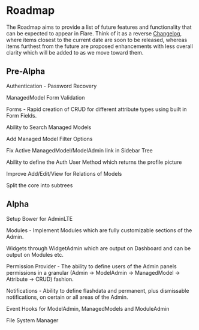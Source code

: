 # Roadmap
The Roadmap aims to provide a list of future features and functionality that can be expected to appear in Flare. Think of it as a reverse [Changelog](CHANGELOG.md), where items closest to the current date are soon to be released, whereas items furthest from the future are proposed enhancements with less overall clarity which will be added to as we move toward them.

## Pre-Alpha
Authentication - Password Recovery

ManagedModel Form Validation

Forms - Rapid creation of CRUD for different attribute types using built in Form Fields.

Ability to Search Managed Models

Add Managed Model Filter Options

Fix Active ManagedModel/ModelAdmin link in Sidebar Tree

Ability to define the Auth User Method which returns the profile picture

Improve Add/Edit/View for Relations of Models

Split the core into subtrees


## Alpha
Setup Bower for AdminLTE

Modules - Implement Modules which are fully customizable sections of the Admin.

Widgets through WidgetAdmin which are output on Dashboard and can be output on Modules etc.

Permission Provider - The ability to define users of the Admin panels permissions in a granular (Admin -> ModelAdmin -> ManagedModel -> Attribute -> CRUD) fashion.

Notifications - Ability to define flashdata and permanent, plus dismissable notifications, on certain or all areas of the Admin.

Event Hooks for ModelAdmin, ManagedModels and ModuleAdmin

File System Manager
